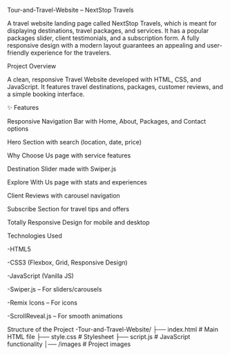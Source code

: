 Tour-and-Travel-Website – NextStop Travels

A travel website landing page called NextStop Travels, which is meant for displaying destinations, travel packages, and services. It has a popular packages slider, client testimonials, and a subscription form. A fully responsive design with a modern layout guarantees an appealing and user-friendly experience for the travelers.

 Project Overview

A clean, responsive Travel Website developed with HTML, CSS, and JavaScript.
It features travel destinations, packages, customer reviews, and a simple booking interface.

✨ Features

 Responsive Navigation Bar with Home, About, Packages, and Contact options

Hero Section with search (location, date, price)

Why Choose Us page with service features

 Destination Slider made with Swiper.js

 Explore With Us page with stats and experiences

Client Reviews with carousel navigation

 Subscribe Section for travel tips and offers

Totally Responsive Design for mobile and desktop

 Technologies Used

-HTML5

-CSS3 (Flexbox, Grid, Responsive Design)

-JavaScript (Vanilla JS)

-Swiper.js – For sliders/carousels

-Remix Icons – For icons

-ScrollReveal.js – For smooth animations

Structure of the Project
-Tour-and-Travel-Website/
├── index.html        # Main HTML file
├── style.css         # Stylesheet
├── script.js         # JavaScript functionality
│── /images           # Project images
